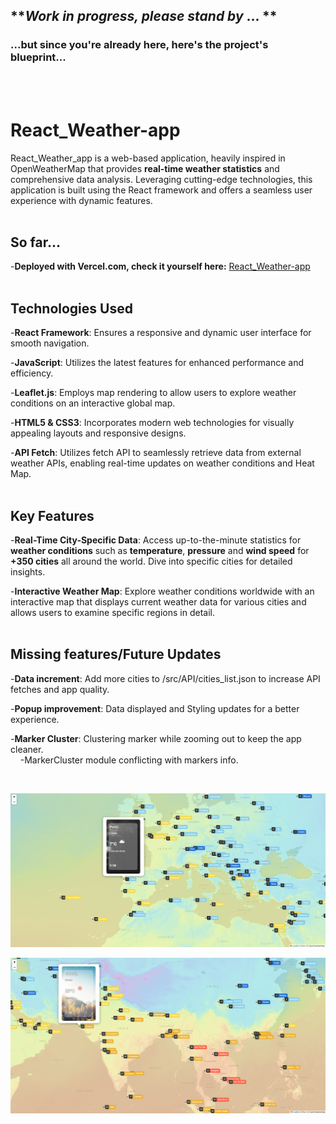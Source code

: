 ## **_Work in progress, please stand by_ ... **

### ...but since you're already here, here's the project's blueprint...

<br>
<br>

# React_Weather-app

React_Weather_app is a web-based application, heavily inspired in OpenWeatherMap that provides **real-time weather statistics** and comprehensive data analysis. Leveraging cutting-edge technologies, this application is built using the React framework and offers a seamless user experience with dynamic features.
<br>
<br>

## So far... 

-**Deployed with Vercel.com, check it yourself here:** [React_Weather-app](https://react-weather-app-eight-pied.vercel.app/)
<br>
<br>

## Technologies Used
-**React Framework**: Ensures a responsive and dynamic user interface for smooth navigation.

-**JavaScript**: Utilizes the latest features for enhanced performance and efficiency.

-**Leaflet.js**: Employs map rendering to allow users to explore weather conditions on an interactive global map.

-**HTML5 & CSS3**: Incorporates modern web technologies for visually appealing layouts and responsive designs.

-**API Fetch**: Utilizes fetch API to seamlessly retrieve data from external weather APIs, enabling real-time updates on weather conditions and Heat Map.
<br>
<br>

## Key Features
-**Real-Time City-Specific Data**: Access up-to-the-minute statistics for **weather conditions** such as **temperature**, **pressure** and **wind speed** for **+350 cities** all around the world. Dive into specific cities for detailed insights.

-**Interactive Weather Map**: Explore weather conditions worldwide with an interactive map that displays current weather data for various cities and allows users to examine specific regions in detail.
<br>
<br>

## Missing features/Future Updates
-**Data increment**: Add more cities to /src/API/cities_list.json to increase API fetches and app quality.

-**Popup improvement**: Data displayed and Styling updates for a better experience.

-**Marker Cluster**: Clustering marker while zooming out to keep the app cleaner.<br> 
&nbsp;&nbsp;&nbsp;&nbsp;-MarkerCluster module conflicting with markers info.




<br>

![image](https://github.com/NunoSousa9/React_Weather-app/blob/main/ScreenShot.png?raw=true)


![image](https://github.com/NunoSousa9/React_Weather-app/blob/main/ScreenShotAsia.png?raw=true)

